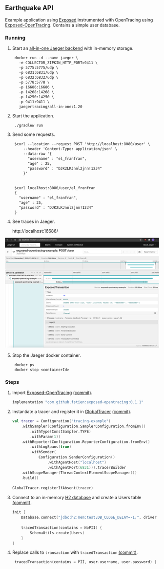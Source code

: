 ## Earthquake API 

Example application using [Exposed](https://github.com/JetBrains/Exposed) instrumented with OpenTracing using [Exposed-OpenTracing](https://github.com/fstien/Exposed-OpenTracing). Contains a simple user database.
### Running

1. Start an [all-in-one Jaeger backend](https://www.jaegertracing.io/docs/1.20/getting-started/) with in-memory storage.

        docker run -d --name jaeger \
          -e COLLECTOR_ZIPKIN_HTTP_PORT=9411 \
          -p 5775:5775/udp \
          -p 6831:6831/udp \
          -p 6832:6832/udp \
          -p 5778:5778 \
          -p 16686:16686 \
          -p 14268:14268 \
          -p 14250:14250 \
          -p 9411:9411 \
          jaegertracing/all-in-one:1.20
             
2. Start the application.

        ./gradlew run
        
3. Send some requests.

        $curl --location --request POST 'http://localhost:8080/user' \
            --header 'Content-Type: application/json' \
            --data-raw '{
              "username" : "el_franfran",
              "age" : 25,
              "password" : "DJK2LKJnnl2jnn!1234"
            }'
            
  
        $curl localhost:8080/user/el_franfran 
        {
          "username" : "el_franfran",
          "age" : 25,
          "password" : "DJK2LKJnnl2jnn!1234"
        }
        
4. See traces in Jaeger.

    http://localhost:16686/

![Trace Screenshot](tracescreenshotexample.png)


5. Stop the Jaeger docker container.

        docker ps
        docker stop <containerId>

### Steps

1. Import [Exposed-OpenTracing](https://github.com/fstien/Exposed-OpenTracing) [(commit)](https://github.com/fstien/Exposed-OpenTracing-example/commit/4b70901bcb0a7c8ca695627cd7b22b6f967aa4c9).
    
    ```groovy
    implementation "com.github.fstien:exposed-opentracing:0.1.1"
    ```

2. Instantiate a tracer and register it in [GlobalTracer](https://opentracing.io/guides/java/tracers/) [(commit)](https://github.com/fstien/Exposed-OpenTracing-example/commit/11a1014874748a496bd5af900cc6cdcafd8b150a).

    ```kotlin
    val tracer = Configuration("tracing-example")
        .withSampler(Configuration.SamplerConfiguration.fromEnv()
            .withType(ConstSampler.TYPE)
            .withParam(1))
        .withReporter(Configuration.ReporterConfiguration.fromEnv()
            .withLogSpans(true)
            .withSender(
                Configuration.SenderConfiguration()
                    .withAgentHost("localhost")
                    .withAgentPort(6831))).tracerBuilder
        .withScopeManager(ThreadContextElementScopeManager())
        .build()
    
    GlobalTracer.registerIfAbsent(tracer)
    ```

3. Connect to an in-memory [H2 database](https://github.com/h2database/h2database) and create a Users table [(commit)](https://github.com/fstien/Exposed-OpenTracing-example/commit/247665f1496f89a513b5213e57f78a3ff89d75de).

    ```kotlin
    init {
        Database.connect("jdbc:h2:mem:test;DB_CLOSE_DELAY=-1;", driver = "org.h2.Driver")

        tracedTransaction(contains = NoPII) {
            SchemaUtils.create(Users)
        }
    }
    ```
    
4. Replace calls to `transaction` with `tracedTransaction` [(commit)](https://github.com/fstien/Exposed-OpenTracing-example/commit/0e36218d075bf2f1445d9d0d5acadb6929361a46).
   
   ```kotlin
    tracedTransaction(contains = PII, user.username, user.password) {
    ```